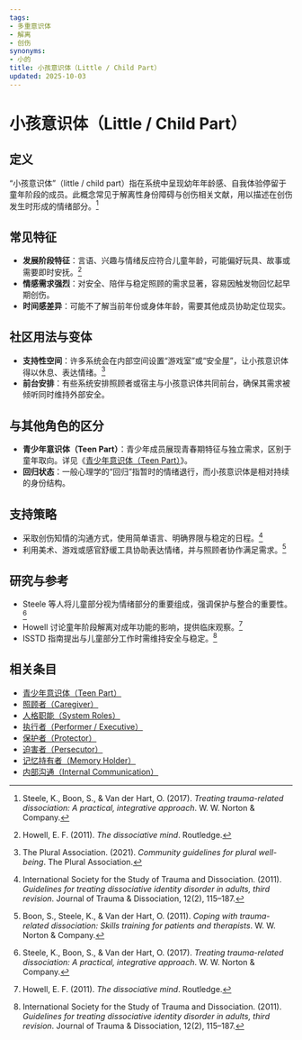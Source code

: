 ```yaml
---
tags:
- 多重意识体
- 解离
- 创伤
synonyms:
- 小的
title: 小孩意识体（Little / Child Part）
updated: 2025-10-03
---
```


# 小孩意识体（Little / Child Part）

## 定义

“小孩意识体”（little / child part）指在系统中呈现幼年年龄感、自我体验停留于童年阶段的成员。此概念常见于解离性身份障碍与创伤相关文献，用以描述在创伤发生时形成的情绪部分。[^steele2017]

## 常见特征

- **发展阶段特征**：言语、兴趣与情绪反应符合儿童年龄，可能偏好玩具、故事或需要即时安抚。[^howell2011]
- **情感需求强烈**：对安全、陪伴与稳定照顾的需求显著，容易因触发物回忆起早期创伤。
- **时间感差异**：可能不了解当前年份或身体年龄，需要其他成员协助定位现实。

## 社区用法与变体

- **支持性空间**：许多系统会在内部空间设置“游戏室”或“安全屋”，让小孩意识体得以休息、表达情绪。[^thepluralassociation2021]
- **前台安排**：有些系统安排照顾者或宿主与小孩意识体共同前台，确保其需求被倾听同时维持外部安全。

## 与其他角色的区分

- **青少年意识体（Teen Part）**：青少年成员展现青春期特征与独立需求，区别于童年取向。详见《[青少年意识体（Teen Part）](entries/Teen.md)》。
- **回归状态**：一般心理学的“回归”指暂时的情绪退行，而小孩意识体是相对持续的身份结构。

## 支持策略

- 采取创伤知情的沟通方式，使用简单语言、明确界限与稳定的日程。[^isstd2011]
- 利用美术、游戏或感官舒缓工具协助表达情绪，并与照顾者协作满足需求。[^boon2011]

## 研究与参考

- Steele 等人将儿童部分视为情绪部分的重要组成，强调保护与整合的重要性。[^steele2017]
- Howell 讨论童年阶段解离对成年功能的影响，提供临床观察。[^howell2011]
- ISSTD 指南提出与儿童部分工作时需维持安全与稳定。[^isstd2011]

[^steele2017]: Steele, K., Boon, S., & Van der Hart, O. (2017). *Treating trauma-related dissociation: A practical, integrative approach*. W. W. Norton & Company.
[^howell2011]: Howell, E. F. (2011). *The dissociative mind*. Routledge.
[^thepluralassociation2021]: The Plural Association. (2021). *Community guidelines for plural well-being*. The Plural Association.
[^isstd2011]: International Society for the Study of Trauma and Dissociation. (2011). *Guidelines for treating dissociative identity disorder in adults, third revision*. Journal of Trauma & Dissociation, 12(2), 115–187.
[^boon2011]: Boon, S., Steele, K., & Van der Hart, O. (2011). *Coping with trauma-related dissociation: Skills training for patients and therapists*. W. W. Norton & Company.

## 相关条目

- [青少年意识体（Teen Part）](/entries/Teen.md)
- [照顾者（Caregiver）](/entries/Caregiver.md)
- [人格职能（System Roles）](/entries/System-Roles.md)
- [执行者（Performer / Executive）](/entries/Performer-Executive.md)
- [保护者（Protector）](/entries/Protector.md)
- [迫害者（Persecutor）](/entries/Persecutor.md)
- [记忆持有者（Memory Holder）](/entries/Memory-Holder.md)
- [内部沟通（Internal Communication）](/entries/Internal-Communication.md)

